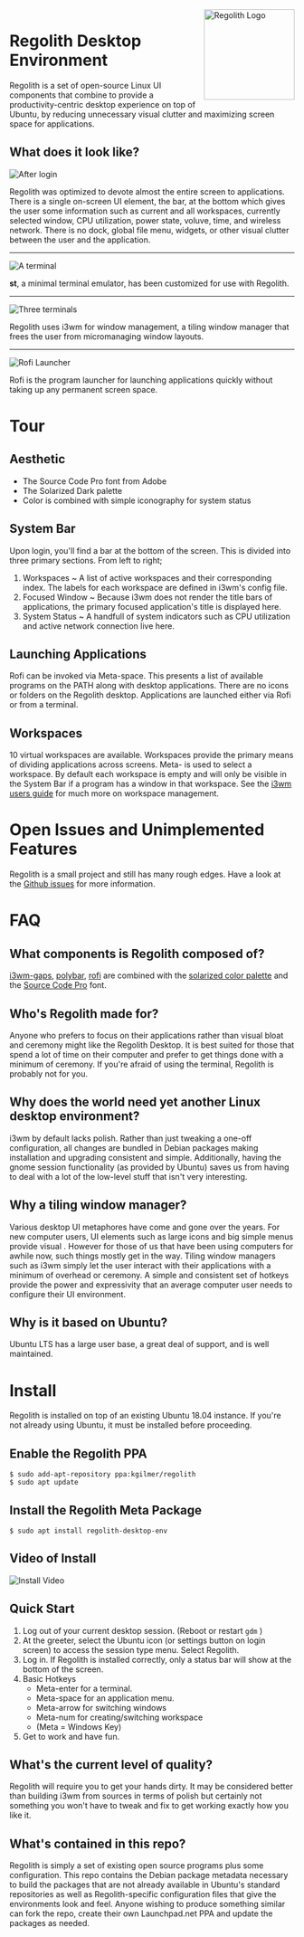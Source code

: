 <img align="right" width="160" height="160" title="Regolith Logo" src="./assets/logo-icon.png">

# Regolith Desktop Environment

Regolith is a set of open-source Linux UI components that combine to provide a productivity-centric desktop experience on top of Ubuntu, by reducing unnecessary visual clutter and maximizing screen space for applications.

## What does it look like?

![After login](assets/screenshot-empty.png?raw=true "After login.")

Regolith was optimized to devote almost the entire screen to applications.  There is a single on-screen UI element, the bar, at the bottom which gives the user some information such as current and all workspaces, currently selected window, CPU utilization, power state, voluve, time, and wireless network.  There is no dock, global file menu, widgets, or other visual clutter between the user and the application.

---

![A terminal](assets/screenshot-terminal.png?raw=true "A single terminal (stterm)")


**st**, a minimal terminal emulator, has been customized for use with Regolith.

---

![Three terminals](assets/screenshot-terminal-3.png?raw=true "Regolith uses i3wm for window management, a tiling window manager that frees the user from micromanaging window layouts.")


Regolith uses i3wm for window management, a tiling window manager that frees the user from micromanaging window layouts.

---

![Rofi Launcher](assets/screenshot-rofi.png?raw=true "Rofi is the program launcher for launching applications quickly without taking up any screen space.")

Rofi is the program launcher for launching applications quickly without taking up any permanent screen space.

# Tour

## Aesthetic

* The Source Code Pro font from Adobe
* The Solarized Dark palette  
* Color is combined with simple iconography for system status

## System Bar

Upon login, you'll find a bar at the bottom of the screen.  This is divided into three primary sections.  From left to right;

1. Workspaces ~ A list of active workspaces and their corresponding index.  The labels for each workspace are defined in i3wm's config file.
2. Focused Window ~ Because i3wm does not render the title bars of applications, the primary focused application's title is displayed here.
3. System Status ~ A handfull of system indicators such as CPU utilization and active network connection live here.

## Launching Applications

Rofi can be invoked via Meta-space.  This presents a list of available programs on the PATH along with desktop applications.  There are no icons or folders on the Regolith desktop.  Applications are launched either via Rofi or from a terminal.

## Workspaces

10 virtual workspaces are available.  Workspaces provide the primary means of dividing applications across screens.  Meta-<number key> is used to select a workspace.  By default each workspace is empty and will only be visible in the System Bar if a program has a window in that workspace.  See the [i3wm users guide](https://i3wm.org/docs/userguide.html#_using_i3) for much more on workspace management.

# Open Issues and Unimplemented Features

Regolith is a small project and still has many rough edges.  Have a look at the [Github issues](https://github.com/kgilmer/Regolith-Desktop-Environment/issues) for more information.

# FAQ

## What components is Regolith composed of?

[i3wm-gaps](https://github.com/Airblader/i3), [polybar](https://github.com/jaagr/polybar), [rofi](https://github.com/DaveDavenport/rofi) are combined with the [solarized color palette](http://ethanschoonover.com/solarized) and the [Source Code Pro](https://github.com/adobe-fonts/source-code-pro) font.

## Who's Regolith made for?

Anyone who prefers to focus on their applications rather than visual bloat and ceremony might like the Regolith Desktop.  It is best suited for those that spend a lot of time on their computer and prefer to get things done with a minimum of ceremony.  If you're afraid of using the terminal, Regolith is probably not for you.

## Why does the world need yet another Linux desktop environment?

i3wm by default lacks polish.  Rather than just tweaking a one-off configuration, all changes are bundled in Debian packages making installation and upgrading consistent and simple.  Additionally, having the gnome session functionality (as provided by Ubuntu) saves us from having to deal with a lot of the low-level stuff that isn't very interesting.

## Why a tiling window manager?

Various desktop UI metaphores have come and gone over the years.  For new computer users, UI elements such as large icons and big simple menus provide visual .  However for those of us that have been using computers for awhile now, such things mostly get in the way.  Tiling window managers such as i3wm simply let the user interact with their applications with a minimum of overhead or ceremony.  A simple and consistent set of hotkeys provide the power and expressivity that an average computer user needs to configure their UI environment.

## Why is it based on Ubuntu?

Ubuntu LTS has a large user base, a great deal of support, and is well maintained.

# Install

Regolith is installed on top of an existing Ubuntu 18.04 instance.  If you're not already using Ubuntu, it must be installed before proceeding.

## Enable the Regolith PPA

```
$ sudo add-apt-repository ppa:kgilmer/regolith
$ sudo apt update
```

## Install the Regolith Meta Package

```
$ sudo apt install regolith-desktop-env
```


## Video of Install

![Install Video](https://github.com/kgilmer/Regolith-Desktop-Environment/raw/master/assets/regolith-install.gif)

## Quick Start

1. Log out of your current desktop session. (Reboot or restart `gdm` <this will kill your current xsession>)
2. At the greeter, select the Ubuntu icon (or settings button on login screen) to access the session type menu.  Select Regolith.
3. Log in. If Regolith is installed correctly, only a status bar will show at the bottom of the screen.
4. Basic Hotkeys
    - Meta-enter for a terminal.  
    - Meta-space for an application menu. 
    - Meta-arrow for switching windows
    - Meta-num for creating/switching workspace
    - (Meta = Windows Key)
5. Get to work and have fun.


## What's the current level of quality?

Regolith will require you to get your hands dirty.  It may be considered better than building i3wm from sources in terms of polish but certainly not something you won't have to tweak and fix to get working exactly how you like it. 

## What's contained in this repo?

Regolith is simply a set of existing open source programs plus some configuration.  This repo contains the Debian package metadata necessary to build the packages that are not already available in Ubuntu's standard repositories as well as Regolith-specific configuration files that give the environments look and feel.  Anyone wishing to produce something similar can fork the repo, create their own Launchpad.net PPA and update the packages as needed.
